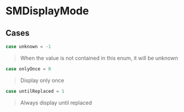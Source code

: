 # SMDisplayMode

>

## Cases
```swift
case unknown = -1
```

>When the value is not contained in this enum, it will be unknown

```swift
case onlyOnce = 0
```

>Display only once

```swift
case untilReplaced = 1
```

>Always display until replaced
